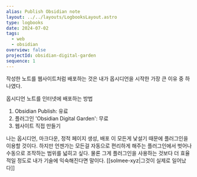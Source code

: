 ```yaml
---
alias: Publish Obsidian note
layout: ../../layouts/LogbooksLayout.astro
type: logbooks
date: 2024-07-02
tags:
  - web
  - obsidian
overview: false
projectId: obsidian-digital-garden
sequence: 1
---
```

작성한 노트를 웹사이트처럼 배포하는 것은 내가 옵시디언을 시작한 가장 큰 이유 중 하나였다.

옵시디언 노트를 인터넷에 배포하는 방법
1. Obsidian Publish: 유료
2. 플러그인 'Obsidian Digital Garden': 무료
3. 웹사이트 직접 만들기

나는 옵시디언, 마크다운, 정적 페이지 생성, 배포 이 모든게 낯설기 때문에 플러그인을 이용할 것이다. 하지만 언젠가는 모든걸 자동으로 편리하게 해주는 플러그인에서 벗어나 수동으로 조작하는 범위를 넓히고 싶다. 물론 그게 플러그인을 사용하는 것보다 더 효율적일 정도로 내가 기술에 익숙해진다면 말이다. [[solmee-xyz|그것이 실제로 일어났다]]